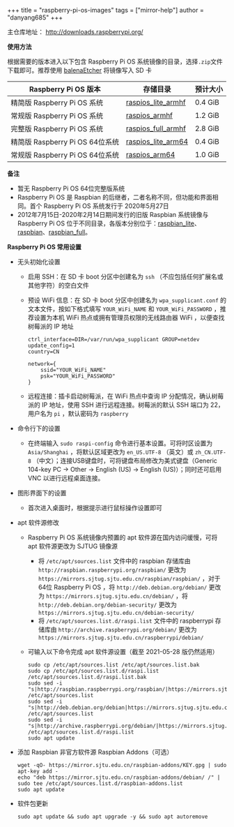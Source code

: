 +++
title = "raspberry-pi-os-images"
tags = ["mirror-help"]
author = "danyang685"
+++

主仓库地址： http://downloads.raspberrypi.org/

**使用方法**

根据需要的版本进入以下包含 Raspberry Pi OS 系统镜像的目录，选择`.zip`文件下载即可。推荐使用 [balenaEtcher](https://www.balena.io/etcher/) 将镜像写入 SD 卡

| Raspberry Pi OS 版本            | 存储目录                                                     | 预计大小 |
| ------------------------------- | ------------------------------------------------------------ | -------- |
| 精简版 Raspberry Pi OS 系统     | [raspios_lite_armhf](https://mirrors.sjtug.sjtu.edu.cn/raspberry-pi-os-images/raspios_lite_armhf/images/) | 0.4 GiB  |
| 常规版 Raspberry Pi OS 系统     | [raspios_armhf](https://mirrors.sjtug.sjtu.edu.cn/raspberry-pi-os-images/raspios_armhf/images/) | 1.2 GiB  |
| 完整版 Raspberry Pi OS 系统     | [raspios_full_armhf](https://mirrors.sjtug.sjtu.edu.cn/raspberry-pi-os-images/raspios_full_armhf/images/) | 2.8 GiB  |
| 精简版 Raspberry Pi OS 64位系统 | [raspios_lite_arm64](https://mirrors.sjtug.sjtu.edu.cn/raspberry-pi-os-images/raspios_lite_arm64/images/) | 0.4 GiB  |
| 常规版 Raspberry Pi OS 64位系统 | [raspios_arm64](https://mirrors.sjtug.sjtu.edu.cn/raspberry-pi-os-images/raspios_arm64/images/) | 1.0 GiB  |

**备注**

- 暂无 Raspberry Pi OS 64位完整版系统
- Raspberry Pi OS 是 Raspbian 的后继者，二者名称不同，但功能和界面相同。首个 Raspberry Pi OS 系统发行于 2020年5月27日
- 2012年7月15日-2020年2月14日期间发行的旧版 Raspbian 系统镜像与 Raspberry Pi OS 位于不同目录，各版本分别位于：[raspbian_lite](https://mirrors.sjtug.sjtu.edu.cn/raspberry-pi-os-images/raspbian_lite/images/)、[raspbian](https://mirrors.sjtug.sjtu.edu.cn/raspberry-pi-os-images/raspbian/images/)、[raspbian_full](https://mirrors.sjtug.sjtu.edu.cn/raspberry-pi-os-images/raspbian_full/images/)。

**Raspberry Pi OS 常用设置**

- 无头初始化设置
  - 启用 SSH：在 SD 卡 boot 分区中创建名为 `ssh` （不应包括任何扩展名或其他字符）的空白文件

  - 预设 WiFi 信息：在 SD 卡 boot 分区中创建名为 `wpa_supplicant.conf` 的文本文件，按如下格式填写 `YOUR_WiFi_NAME` 和 `YOUR_WiFi_PASSWORD` ，推荐设置为本机 WiFi 热点或拥有管理员权限的无线路由器 WiFi ，以便查找树莓派的 IP 地址

    ```
    ctrl_interface=DIR=/var/run/wpa_supplicant GROUP=netdev
    update_config=1
    country=CN
    
    network={
    	ssid="YOUR_WiFi_NAME"
    	psk="YOUR_WiFi_PASSWORD"
    }
    ```

  - 远程连接：插卡启动树莓派，在 WiFi 热点中查询 IP 分配情况，确认树莓派的 IP 地址，使用 SSH 进行远程连接。树莓派的默认 SSH 端口为 22，用户名为 `pi` ，默认密码为 `raspberry` 

- 命令行下的设置

  - 在终端输入 `sudo raspi-config` 命令进行基本设置。可将时区设置为 `Asia/Shanghai` ，将默认区域更改为 `en_US.UTF-8` （英文）或 `zh_CN.UTF-8` （中文）；连接USB键盘时，可将键盘布局修改为美式键盘（Generic 104-key PC -> Other -> English (US) -> English (US)）；同时还可启用 VNC 以进行远程桌面连接。

- 图形界面下的设置

  - 首次进入桌面时，根据提示进行鼠标操作设置即可

- apt 软件源修改

  - Raspberry Pi OS 系统镜像内预置的 apt 软件源在国内访问缓慢，可将 apt 软件源更改为 SJTUG 镜像源

    - 将 `/etc/apt/sources.list` 文件中的 raspbian 存储库由 `http://raspbian.raspberrypi.org/raspbian/` 更改为 `https://mirrors.sjtug.sjtu.edu.cn/raspbian/raspbian/` ，对于64位 Raspberry Pi OS ，将 `http://deb.debian.org/debian/` 更改为 `https://mirrors.sjtug.sjtu.edu.cn/debian/` ，将 `http://deb.debian.org/debian-security/` 更改为 `https://mirrors.sjtug.sjtu.edu.cn/debian-security/`
    - 将 `/etc/apt/sources.list.d/raspi.list` 文件中的 raspberrypi 存储库由 `http://archive.raspberrypi.org/debian/` 更改为 `https://mirrors.sjtug.sjtu.edu.cn/raspberrypi/debian/`

  - 可输入以下命令完成 apt 软件源设置（截至 2021-05-28 版仍然适用）

    ```shell
    sudo cp /etc/apt/sources.list /etc/apt/sources.list.bak
    sudo cp /etc/apt/sources.list.d/raspi.list /etc/apt/sources.list.d/raspi.list.bak
    sudo sed -i "s|http://raspbian.raspberrypi.org/raspbian/|https://mirrors.sjtug.sjtu.edu.cn/raspbian/raspbian/|g" /etc/apt/sources.list
    sudo sed -i "s|http://deb.debian.org/debian|https://mirrors.sjtug.sjtu.edu.cn/debian|g" /etc/apt/sources.list
    sudo sed -i "s|http://archive.raspberrypi.org/debian/|https://mirrors.sjtug.sjtu.edu.cn/raspberrypi/debian/|g" /etc/apt/sources.list.d/raspi.list
    sudo apt update
    ```
    

- 添加 Raspbian 非官方软件源 Raspbian Addons（可选）

  ```shell
  wget -qO- https://mirror.sjtu.edu.cn/raspbian-addons/KEY.gpg | sudo apt-key add -
  echo "deb https://mirror.sjtu.edu.cn/raspbian-addons/debian/ /" | sudo tee /etc/apt/sources.list.d/raspbian-addons.list
  sudo apt update
  ```

- 软件包更新

  ```shell
  sudo apt update && sudo apt upgrade -y && sudo apt autoremove
  ```

